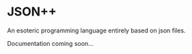 # JSON++

An esoteric programming language entirely based on json files.

Documentation coming soon...